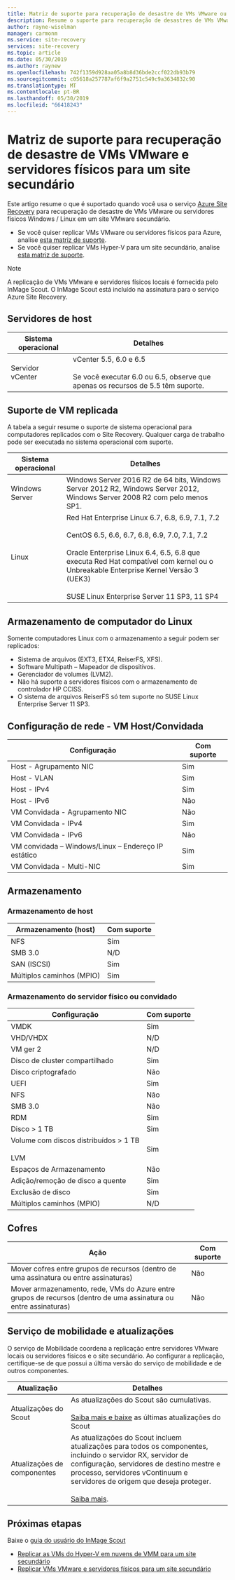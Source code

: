 ```yaml
---
title: Matriz de suporte para recuperação de desastre de VMs VMware ou servidores físicos em um site VMware secundário com o Azure Site Recovery | Microsoft Docs
description: Resume o suporte para recuperação de desastres de VMs VMware e servidores físicos para um site secundário com o Azure Site Recovery.
author: rayne-wiselman
manager: carmonm
ms.service: site-recovery
services: site-recovery
ms.topic: article
ms.date: 05/30/2019
ms.author: raynew
ms.openlocfilehash: 742f1359d928aa05a8b8d36bde2ccf022db93b79
ms.sourcegitcommit: c05618a257787af6f9a2751c549c9a3634832c90
ms.translationtype: MT
ms.contentlocale: pt-BR
ms.lasthandoff: 05/30/2019
ms.locfileid: "66418243"
---
```

# <a name="support-matrix-for-disaster-recovery-of-vmware-vms-and-physical-servers-to-a-secondary-site"></a>Matriz de suporte para recuperação de desastre de VMs VMware e servidores físicos para um site secundário

Este artigo resume o que é suportado quando você usa o serviço [Azure Site Recovery](site-recovery-overview.md) para recuperação de desastre de VMs VMware ou servidores físicos Windows / Linux em um site VMware secundário.

- Se você quiser replicar VMs VMware ou servidores físicos para Azure, analise [esta matriz de suporte](vmware-physical-azure-support-matrix.md).
- Se você quiser replicar VMs Hyper-V para um site secundário, analise [esta matriz de suporte](hyper-v-azure-support-matrix.md).

> [!NOTE]
> A replicação de VMs VMware e servidores físicos locais é fornecida pelo InMage Scout. O InMage Scout está incluído na assinatura para o serviço Azure Site Recovery.


## <a name="host-servers"></a>Servidores de host

**Sistema operacional** | **Detalhes**
--- | ---
Servidor vCenter | vCenter 5.5, 6.0 e 6.5<br/><br/> Se você executar 6.0 ou 6.5, observe que apenas os recursos de 5.5 têm suporte.


## <a name="replicated-vm-support"></a>Suporte de VM replicada

A tabela a seguir resume o suporte de sistema operacional para computadores replicados com o Site Recovery. Qualquer carga de trabalho pode ser executada no sistema operacional com suporte.

**Sistema operacional** | **Detalhes**
--- | ---
Windows Server | Windows Server 2016 R2 de 64 bits, Windows Server 2012 R2, Windows Server 2012, Windows Server 2008 R2 com pelo menos SP1.
Linux | Red Hat Enterprise Linux 6.7, 6.8, 6.9, 7.1, 7.2 <br/><br/> CentOS 6.5, 6.6, 6.7, 6.8, 6.9, 7.0, 7.1, 7.2 <br/><br/> Oracle Enterprise Linux 6.4, 6.5, 6.8 que executa Red Hat compatível com kernel ou o Unbreakable Enterprise Kernel Versão 3 (UEK3) <br/><br/> SUSE Linux Enterprise Server 11 SP3, 11 SP4 


## <a name="linux-machine-storage"></a>Armazenamento de computador do Linux

Somente computadores Linux com o armazenamento a seguir podem ser replicados:

- Sistema de arquivos (EXT3, ETX4, ReiserFS, XFS).
- Software Multipath – Mapeador de dispositivos.
- Gerenciador de volumes (LVM2).
- Não há suporte a servidores físicos com o armazenamento de controlador HP CCISS.
- O sistema de arquivos ReiserFS só tem suporte no SUSE Linux Enterprise Server 11 SP3.

## <a name="network-configuration---hostguest-vm"></a>Configuração de rede - VM Host/Convidada

**Configuração** | **Com suporte**  
--- | --- 
Host - Agrupamento NIC | Sim 
Host - VLAN | Sim 
Host - IPv4 | Sim 
Host - IPv6 | Não 
VM Convidada - Agrupamento NIC | Não
VM Convidada - IPv4 | Sim
VM Convidada - IPv6 | Não
VM convidada – Windows/Linux – Endereço IP estático | Sim
VM Convidada - Multi-NIC | Sim


## <a name="storage"></a>Armazenamento

### <a name="host-storage"></a>Armazenamento de host

**Armazenamento (host)** | **Com suporte** 
--- | --- 
NFS | Sim 
SMB 3.0 | N/D 
SAN (ISCSI) | Sim 
Múltiplos caminhos (MPIO) | Sim 

### <a name="guest-or-physical-server-storage"></a>Armazenamento do servidor físico ou convidado

**Configuração** | **Com suporte** 
--- | --- 
VMDK | Sim 
VHD/VHDX | N/D 
VM ger 2 | N/D 
Disco de cluster compartilhado | Sim 
Disco criptografado | Não 
UEFI| Sim 
NFS | Não 
SMB 3.0 | Não 
RDM | Sim 
Disco > 1 TB | Sim 
Volume com discos distribuídos > 1 TB<br/><br/> LVM | Sim 
Espaços de Armazenamento | Não 
Adição/remoção de disco a quente | Sim 
Exclusão de disco | Sim 
Múltiplos caminhos (MPIO) | N/D 

## <a name="vaults"></a>Cofres

**Ação** | **Com suporte** 
--- | --- 
Mover cofres entre grupos de recursos (dentro de uma assinatura ou entre assinaturas) | Não 
Mover armazenamento, rede, VMs do Azure entre grupos de recursos (dentro de uma assinatura ou entre assinaturas) | Não 

## <a name="mobility-service-and-updates"></a>Serviço de mobilidade e atualizações

O serviço de Mobilidade coordena a replicação entre servidores VMware locais ou servidores físicos e o site secundário. Ao configurar a replicação, certifique-se de que possui a última versão do serviço de mobilidade e de outros componentes.

| **Atualização** | **Detalhes** |
| --- | --- |
|Atualizações do Scout | As atualizações do Scout são cumulativas. <br/><br/> [Saiba mais e baixe](vmware-physical-secondary-disaster-recovery.md#updates) as últimas atualizações do Scout |
|Atualizações de componentes | As atualizações do Scout incluem atualizações para todos os componentes, incluindo o servidor RX, servidor de configuração, servidores de destino mestre e processo, servidores vContinuum e servidores de origem que deseja proteger.<br/><br/> [Saiba mais](vmware-physical-secondary-disaster-recovery.md#download-and-install-component-updates).|


## <a name="next-steps"></a>Próximas etapas

Baixe o [guia do usuário do InMage Scout](https://aka.ms/asr-scout-user-guide)

- [Replicar as VMs do Hyper-V em nuvens de VMM para um site secundário](tutorial-vmm-to-vmm.md)
- [Replicar VMs VMware e servidores físicos para um site secundário](tutorial-vmware-to-vmware.md)
